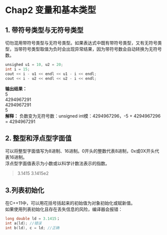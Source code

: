# Chap2 变量和基本类型
## 1. 带符号类型与无符号类型
切勿混用带符号类型与无符号类型。如果表达式中既有带符号类型，又有无符号类型，当带符号类型取值为负时会出现异常结果，因为带符号数会自动转换为无符号数。
```C++
unsighed u1 = 10, u2 = 20;
int i = 15;
cout << i - u1 << endl << u1 - i << endl;
cout << i - u2 << endl << u2 - i << endl;
```
**输出结果：**  
5  
4294967291  
4294967291  
5  
**解释：** 负数变为无符号数：unsigned int模：4294967296，-5 + 4294967296 = 4294967291
## 2. 整型和浮点型字面值
可以将整型字面值写为8进制、16进制。0开头的整数代表8进制，0x或0X开头代表16进制。  
浮点型字面值表示为小数或以科学计数法表示的指数。
> 3.1415 3.1415e2
## 3.列表初始化
在C++11中，可以用花括号括起来的初始值为对象初始化或赋新值。  
如果使用列表初始化且存在丢失信息的风险，编译器会报错：
```C++
long double ld = 3.1415；
int a{ld}; //错误
int b(ld), c = ld; //正确
```
